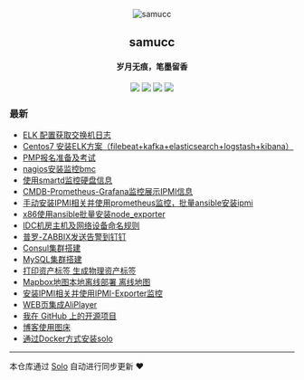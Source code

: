 <p align="center"><img alt="samucc" src="https://static.b3log.org/images/brand/solo-32.png"></p><h2 align="center">
samucc
</h2>

<h4 align="center">岁月无痕，笔墨留香</h4>
<p align="center"><a title="samucc" target="_blank" href="https://github.com/samucc/solo-blog"><img src="https://img.shields.io/github/last-commit/samucc/solo-blog.svg?style=flat-square&color=FF9900"></a>
<a title="GitHub repo size in bytes" target="_blank" href="https://github.com/samucc/solo-blog"><img src="https://img.shields.io/github/repo-size/samucc/solo-blog.svg?style=flat-square"></a>
<a title="Solo Version" target="_blank" href="https://github.com/88250/solo/releases"><img src="https://img.shields.io/badge/solo-3.6.7-f1e05a.svg?style=flat-square&color=blueviolet"></a>
<a title="Hits" target="_blank" href="https://github.com/88250/hits"><img src="https://hits.b3log.org/samucc/solo-blog.svg"></a></p>

### 最新

* [ELK 配置获取交换机日志](http://jiashu.club/articles/2019/11/18/1574047683447.html)
* [Centos7 安装ELK方案（filebeat+kafka+elasticsearch+logstash+kibana）](http://jiashu.club/articles/2019/10/13/1570943474689.html)
* [PMP报名准备及考试](http://jiashu.club/articles/2019/09/09/1568010345563.html)
* [nagios安装监控bmc](http://jiashu.club/articles/2019/08/27/1566868475767.html)
* [使用smartd监控硬盘信息](http://jiashu.club/articles/2019/08/23/1566525314983.html)
* [CMDB-Prometheus-Grafana监控展示IPMI信息](http://jiashu.club/articles/2019/08/23/1566524440966.html)
* [手动安装IPMI相关并使用prometheus监控，批量ansible安装ipmi](http://jiashu.club/articles/2019/08/07/1565168296048.html)
* [x86使用ansible批量安装node_exporter](http://jiashu.club/articles/2019/08/07/1565165800252.html)
* [IDC机房主机及网络设备命名规则](http://jiashu.club/articles/2019/07/19/1563518615205.html)
* [普罗-ZABBIX发送告警到钉钉](http://jiashu.club/articles/2019/07/16/1563263254966.html)
* [Consul集群搭建](http://jiashu.club/articles/2019/07/16/1563262967809.html)
* [MySQL集群搭建](http://jiashu.club/articles/2019/07/16/1563262364838.html)
* [打印资产标签 生成物理资产标签](http://jiashu.club/articles/2019/07/16/1563261590204.html)
* [Mapbox地图本地离线部署 离线地图](http://jiashu.club/articles/2019/07/16/1563261094665.html)
* [安装IPMI相关并使用IPMI-Exporter监控](http://jiashu.club/articles/2019/07/16/1563260290067.html)
* [WEB页集成AliPlayer](http://jiashu.club/articles/2019/07/05/1562313070127.html)
* [我在 GitHub 上的开源项目](http://jiashu.club/my-github-repos)
* [博客使用图床](http://jiashu.club/articles/2019/07/03/1562118592576.html)
* [通过Docker方式安装solo](http://jiashu.club/articles/2019/07/02/1562038241065.html)



---

本仓库通过 [Solo](https://github.com/88250/solo) 自动进行同步更新 ❤️ 